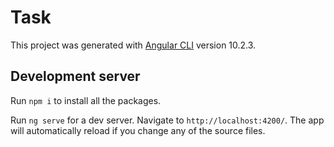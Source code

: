 # Task

This project was generated with [Angular CLI](https://github.com/angular/angular-cli) version 10.2.3.

## Development server

Run `npm i` to install all the packages.

Run `ng serve` for a dev server. Navigate to `http://localhost:4200/`. The app will automatically reload if you change any of the source files.
